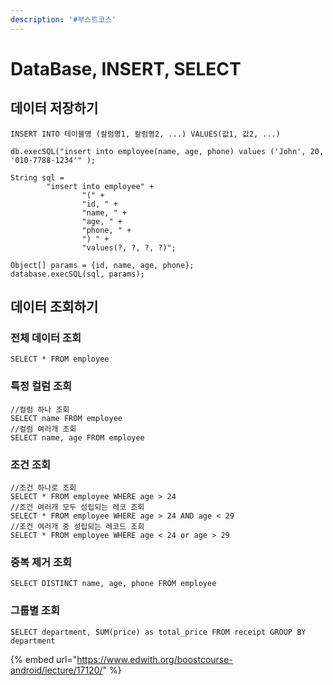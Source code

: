 ```yaml
---
description: '#부스트코스'
---
```


# DataBase, INSERT, SELECT

## 데이터 저장하기 

```text
INSERT INTO 테이블명 (칼럼명1, 칼럼명2, ...) VALUES(값1, 값2, ...)
```

```text
db.execSQL("insert into employee(name, age, phone) values ('John', 20, '010-7788-1234'" );
```

```text
String sql =
        "insert into employee" +
                "(" +
                "id, " +
                "name, " +
                "age, " +
                "phone, " +
                ") " +
                "values(?, ?, ?, ?)";

Object[] params = {id, name, age, phone};
database.execSQL(sql, params);
```

## 데이터 조회하기

### 전체 데이터 조회 

```text
SELECT * FROM employee
```

### 특정 컬럼 조회

```text
//컬럼 하나 조회
SELECT name FROM employee
//컬럼 여러개 조회 
SELECT name, age FROM employee
```

### 조건 조회 

```text
//조건 하나로 조회
SELECT * FROM employee WHERE age > 24
//조건 여러개 모두 성립되는 레코 조회 
SELECT * FROM employee WHERE age > 24 AND age < 29 
//조건 여러개 중 성립되는 레코드 조회 
SELECT * FROM employee WHERE age < 24 or age > 29
```

### 중복 제거 조회 

```text
SELECT DISTINCT name, age, phone FROM employee 
```

### 그룹별 조회 

```text
SELECT department, SUM(price) as total_price FROM receipt GROUP BY department
```

{% embed url="https://www.edwith.org/boostcourse-android/lecture/17120/" %}



